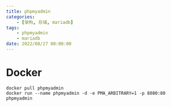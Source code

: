 ```yaml
---
title: phpmyadmin
categories: 
	- [架构, 存储, mariadb]
tags:
	- phpmyadmin
    - mariadb
date: 2022/08/27 00:00:00
---
```


# Docker

```shell
docker pull phpmyadmin
docker run --name phpmyadmin -d -e PMA_ARBITRARY=1 -p 8080:80 phpmyadmin
```

